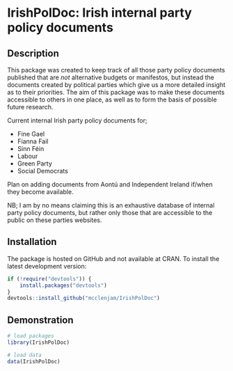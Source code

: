 # IrishPolDoc: Irish internal party policy documents

## Description
This package was created to keep track of all those party policy documents published that are *not* alternative budgets or manifestos, but instead the documents created by political parties which give us a more detailed insight as to their
priorities. The aim of this package was to make these documents accessible to others in one place, as well as to form the basis of possible future research.

Current internal Irish party policy documents for; 
* Fine Gael
* Fianna Fail
* Sinn Féin
* Labour
* Green Party
* Social Democrats

Plan on adding documents from Aontú and Independent Ireland if/when they become available.

NB; I am by no means claiming this is an exhaustive database of internal party policy documents, but rather only those that are accessible to the public on these parties websites.

## Installation

The package is hosted on GitHub and not available at CRAN. To install
the latest development version:

``` r
if (!require("devtools")) {
    install.packages("devtools")
}
devtools::install_github("mcclenjam/IrishPolDoc") 
```

## Demonstration

``` r
# load packages
library(IrishPolDoc)

# load data
data(IrishPolDoc)
```
